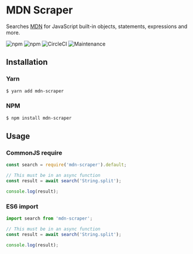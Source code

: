 # MDN Scraper

Searches [MDN](https://developer.mozilla.org/) for JavaScript built-in objects, statements, expressions and more.

![npm](https://img.shields.io/npm/v/mdn-scraper?style=for-the-badge) ![npm](https://img.shields.io/npm/dt/mdn-scraper?style=for-the-badge) ![CircleCI](https://img.shields.io/circleci/build/github/SemperFortis/MDN-Scraper?style=for-the-badge&token=0b3904d32e7714eccf6b8c06c38b39100f550061) ![Maintenance](https://img.shields.io/maintenance/yes/2021?style=for-the-badge)

## Installation

### Yarn

```bash
$ yarn add mdn-scraper
```

### NPM

```bash
$ npm install mdn-scraper
```

## Usage

### CommonJS require

```javascript
const search = require('mdn-scraper').default;

// This must be in an async function
const result = await search('String.split');

console.log(result);
```

### ES6 import

```javascript
import search from 'mdn-scraper';

// This must be in an async function
const result = await search('String.split');

console.log(result);
```
